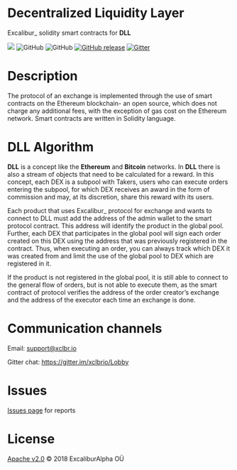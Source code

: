 # Decentralized Liquidity Layer
Excalibur_ solidity smart contracts for __DLL__

[![](https://img.shields.io/badge/project-Excalibur__-ef5777.svg?style=popout-square)](https://github.com/xclbrio)
![GitHub](https://img.shields.io/github/license/xclbrio/ipfsWebDist.svg?style=flat-square)
![GitHub](https://img.shields.io/badge/solidity-0.5.0-383838.svg?style=popout-square)
[![GitHub release](https://img.shields.io/travis/com/xclbrio/DLL.svg?style=flat-square)](https://travis-ci.com/xclbrio/DLL)
[![Gitter](https://img.shields.io/gitter/room/:user/:repo.svg?style=flat-square)](https://gitter.im/xclbrio/Lobby)

# Description

The protocol of an exchange is implemented through the use of smart contracts on the Ethereum blockchain- an open source, which does not charge any additional fees, with the exception of gas cost on the Ethereum network. Smart contracts are written in Solidity language.

# DLL Algorithm

__DLL__ is a concept like the __Ethereum__ and __Bitcoin__ networks. In __DLL__ there is also a stream of objects that need to be calculated for a reward. In this concept, each DEX is a subpool with Takers, users who can execute orders entering the subpool, for which DEX receives an award in the form of commission and may, at its discretion, share this reward with its users.

Each product that uses Excalibur_ protocol for exchange and wants to connect to DLL must add the address of the admin wallet to the smart protocol contract. This address will identify the product in the global pool. Further, each DEX that participates in the global pool will sign each order created on this DEX using the address that was previously registered in the contract. Thus, when executing an order, you can always track which DEX it was created from and limit the use of the global pool to DEX which are registered in it.

If the product is not registered in the global pool, it is still able to connect to the general flow of orders, but is not able to execute them, as the smart contract of protocol verifies the address of the order creator’s exchange and the address of the executor each time an exchange is done.



Communication channels
======================

Email: support@xclbr.io

Gitter chat: https://gitter.im/xclbrio/Lobby

Issues
=======

[Issues page](https://github.com/xclbrio/DLL/issues) for reports

License
=======

[Apache v2.0](https://github.com/xclbrio/ipfsWebDist/blob/master/LICENSE.md) © 2018 ExcaliburAlpha OÜ
